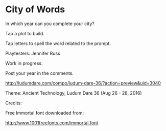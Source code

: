 City of Words
=============

In which year can you complete your city? 

Tap a plot to build. 

Tap letters to spell the word related to the prompt. 

Playtesters: Jennifer Russ 

Work in progress. 

Post your year in the comments.

http://ludumdare.com/compo/ludum-dare-36/?action=preview&uid=3040

Theme: Ancient Technology, Ludum Dare 36 (Aug 26 - 28, 2016)

Credits:

Free Immortal font downloaded from:

http://www.1001freefonts.com/immortal.font
